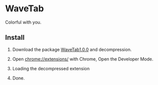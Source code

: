 # WaveTab

Colorful with you.

## Install

1. Download the package [WaveTab1.0.0](https://github.com/ximolang/wavetab-chrome-extension/releases) and decompression.

2. Open [chrome://extensions/](chrome://extensions/) with Chrome, Open the Developer Mode.

3. Loading the decompressed extension

4. Done.